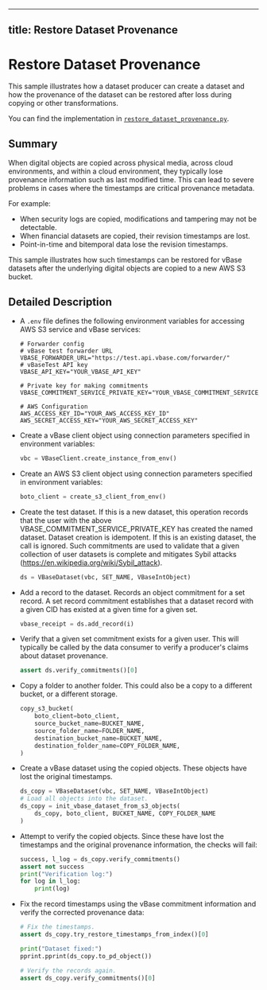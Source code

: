 ----
title: Restore Dataset Provenance
----

<!-- omit in toc -->
# Restore Dataset Provenance

This sample illustrates how a dataset producer can create a dataset and how the provenance of the dataset can be restored after loss during copying or other transformations.

You can find the implementation in [`restore_dataset_provenance.py`](https://github.com/validityBase/vbase-py-samples/blob/main/samples/restore_dataset_provenance.py).

## Summary<a href="#summary" id="summary"></a>

When digital objects are copied across physical media, across cloud environments, and within a cloud environment, they typically lose provenance information such as last modified time. This can lead to severe problems in cases where the timestamps are critical provenance metadata.

For example:
- When security logs are copied, modifications and tampering may not be detectable.
- When financial datasets are copied, their revision timestamps are lost.
- Point-in-time and bitemporal data lose the revision timestamps.

This sample illustrates how such timestamps can be restored for vBase datasets after the underlying digital objects are copied to a new AWS S3 bucket.

## Detailed Description<a href="#detailed-description" id="detailed-description"></a>

- A `.env` file defines the following environment variables for accessing AWS S3 service and vBase services:
    ```shell
    # Forwarder config
    # vBase test forwarder URL
    VBASE_FORWARDER_URL="https://test.api.vbase.com/forwarder/"
    # vBaseTest API key
    VBASE_API_KEY="YOUR_VBASE_API_KEY"

    # Private key for making commitments
    VBASE_COMMITMENT_SERVICE_PRIVATE_KEY="YOUR_VBASE_COMMITMENT_SERVICE_PRIVATE_KEY"

    # AWS Configuration
    AWS_ACCESS_KEY_ID="YOUR_AWS_ACCESS_KEY_ID"
    AWS_SECRET_ACCESS_KEY="YOUR_AWS_SECRET_ACCESS_KEY"
    ```

- Create a vBase client object using connection parameters specified in environment variables:
    ```python
    vbc = VBaseClient.create_instance_from_env()
    ```

- Create an AWS S3 client object using connection parameters specified in environment variables:
    ```python
    boto_client = create_s3_client_from_env()
    ```

- Create the test dataset.
If this is a new dataset, this operation records that the user with the above VBASE_COMMITMENT_SERVICE_PRIVATE_KEY has created the named dataset. Dataset creation is idempotent. If this is an existing dataset, the call is ignored. Such commitments are used to validate that a given collection of user datasets is complete and mitigates Sybil attacks (https://en.wikipedia.org/wiki/Sybil_attack).
    ```python
    ds = VBaseDataset(vbc, SET_NAME, VBaseIntObject)
    ```

- Add a record to the dataset.
Records an object commitment for a set record. A set record commitment establishes that a dataset record with a given CID has existed at a given time for a given set.
    ```python
    vbase_receipt = ds.add_record(i)
    ```

- Verify that a given set commitment exists for a given user.
This will typically be called by the data consumer to verify a producer's claims about dataset provenance.
    ```python
    assert ds.verify_commitments()[0]
    ```

- Copy a folder to another folder.
This could also be a copy to a different bucket, or a different storage.
    ```python
    copy_s3_bucket(
        boto_client=boto_client,
        source_bucket_name=BUCKET_NAME,
        source_folder_name=FOLDER_NAME,
        destination_bucket_name=BUCKET_NAME,
        destination_folder_name=COPY_FOLDER_NAME,
    )
    ```

- Create a vBase dataset using the copied objects.
These objects have lost the original timestamps.
    ```python
    ds_copy = VBaseDataset(vbc, SET_NAME, VBaseIntObject)
    # Load all objects into the dataset.
    ds_copy = init_vbase_dataset_from_s3_objects(
        ds_copy, boto_client, BUCKET_NAME, COPY_FOLDER_NAME
    )
    ```

- Attempt to verify the copied objects.
Since these have lost the timestamps and the original provenance information, the checks will fail:
    ```python
    success, l_log = ds_copy.verify_commitments()
    assert not success
    print("Verification log:")
    for log in l_log:
        print(log)
    ```

- Fix the record timestamps using the vBase commitment information and verify the corrected provenance data:
    ```python
    # Fix the timestamps.
    assert ds_copy.try_restore_timestamps_from_index()[0]

    print("Dataset fixed:")
    pprint.pprint(ds_copy.to_pd_object())

    # Verify the records again.
    assert ds_copy.verify_commitments()[0]
    ```
